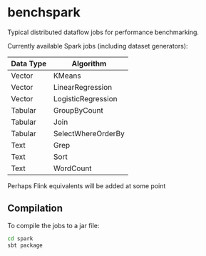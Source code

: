# benchspark

Typical distributed dataflow jobs for performance benchmarking.

Currently available Spark jobs (including dataset generators):

| Data Type |  Algorithm
| --- | ---
| Vector | KMeans |
| Vector | LinearRegression |
| Vector | LogisticRegression |
| Tabular | GroupByCount |
| Tabular | Join | Spark |
| Tabular | SelectWhereOrderBy |
| Text | Grep |
| Text | Sort |
| Text | WordCount |

Perhaps Flink equivalents will be added at some point

## Compilation

To compile the jobs to a jar file:

```bash
cd spark
sbt package
```

